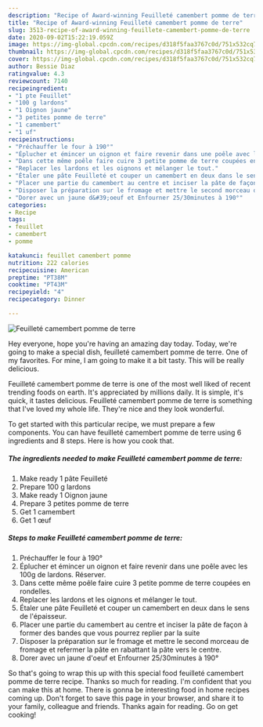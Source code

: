 ```yaml
---
description: "Recipe of Award-winning Feuilleté camembert pomme de terre"
title: "Recipe of Award-winning Feuilleté camembert pomme de terre"
slug: 3513-recipe-of-award-winning-feuillete-camembert-pomme-de-terre
date: 2020-09-02T15:22:19.059Z
image: https://img-global.cpcdn.com/recipes/d318f5faa3767c0d/751x532cq70/feuillete-camembert-pomme-de-terre-photo-principale-de-la-recette.jpg
thumbnail: https://img-global.cpcdn.com/recipes/d318f5faa3767c0d/751x532cq70/feuillete-camembert-pomme-de-terre-photo-principale-de-la-recette.jpg
cover: https://img-global.cpcdn.com/recipes/d318f5faa3767c0d/751x532cq70/feuillete-camembert-pomme-de-terre-photo-principale-de-la-recette.jpg
author: Bessie Diaz
ratingvalue: 4.3
reviewcount: 7140
recipeingredient:
- "1 pte Feuillet"
- "100 g lardons"
- "1 Oignon jaune"
- "3 petites pomme de terre"
- "1 camembert"
- "1 uf"
recipeinstructions:
- "Préchauffer le four à 190°"
- "Éplucher et émincer un oignon et faire revenir dans une poêle avec les 100g de lardons. Réserver."
- "Dans cette même poêle faire cuire 3 petite pomme de terre coupées en rondelles."
- "Replacer les lardons et les oignons et mélanger le tout."
- "Étaler une pâte Feuilleté et couper un camembert en deux dans le sens de l&#39;épaisseur."
- "Placer une partie du camembert au centre et inciser la pâte de façon à former des bandes que vous pourrez replier par la suite"
- "Disposer la préparation sur le fromage et mettre le second morceau de fromage et refermer la pâte en rabattant la pâte vers le centre."
- "Dorer avec un jaune d&#39;oeuf et Enfourner 25/30minutes à 190°"
categories:
- Recipe
tags:
- feuillet
- camembert
- pomme

katakunci: feuillet camembert pomme 
nutrition: 222 calories
recipecuisine: American
preptime: "PT38M"
cooktime: "PT43M"
recipeyield: "4"
recipecategory: Dinner

---
```



![Feuilleté camembert pomme de terre](https://img-global.cpcdn.com/recipes/d318f5faa3767c0d/751x532cq70/feuillete-camembert-pomme-de-terre-photo-principale-de-la-recette.jpg)

Hey everyone, hope you're having an amazing day today. Today, we're going to make a special dish, feuilleté camembert pomme de terre. One of my favorites. For mine, I am going to make it a bit tasty. This will be really delicious.

Feuilleté camembert pomme de terre is one of the most well liked of recent trending foods on earth. It's appreciated by millions daily. It is simple, it's quick, it tastes delicious. Feuilleté camembert pomme de terre is something that I've loved my whole life. They're nice and they look wonderful.




To get started with this particular recipe, we must prepare a few components. You can have feuilleté camembert pomme de terre using 6 ingredients and 8 steps. Here is how you cook that.

<!--inarticleads1-->

##### The ingredients needed to make Feuilleté camembert pomme de terre:

1. Make ready 1 pâte Feuilleté
1. Prepare 100 g lardons
1. Make ready 1 Oignon jaune
1. Prepare 3 petites pomme de terre
1. Get 1 camembert
1. Get 1 œuf




<!--inarticleads2-->

##### Steps to make Feuilleté camembert pomme de terre:

1. Préchauffer le four à 190°
1. Éplucher et émincer un oignon et faire revenir dans une poêle avec les 100g de lardons. Réserver.
1. Dans cette même poêle faire cuire 3 petite pomme de terre coupées en rondelles.
1. Replacer les lardons et les oignons et mélanger le tout.
1. Étaler une pâte Feuilleté et couper un camembert en deux dans le sens de l&#39;épaisseur.
1. Placer une partie du camembert au centre et inciser la pâte de façon à former des bandes que vous pourrez replier par la suite
1. Disposer la préparation sur le fromage et mettre le second morceau de fromage et refermer la pâte en rabattant la pâte vers le centre.
1. Dorer avec un jaune d&#39;oeuf et Enfourner 25/30minutes à 190°




So that's going to wrap this up with this special food feuilleté camembert pomme de terre recipe. Thanks so much for reading. I'm confident that you can make this at home. There is gonna be interesting food in home recipes coming up. Don't forget to save this page in your browser, and share it to your family, colleague and friends. Thanks again for reading. Go on get cooking!
